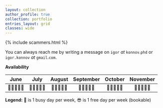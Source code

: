 ```yaml
---
layout: collection
author_profile: true
collection: portfolio
entries_layout: grid
classes: wide
---
```


{% include scammers.html %}

You can always reach me by writing a message on
`igor` *at* `konnov`.`phd` or
`igor.konnov` *at* `gmail`.`com`.

**Availability**

|  June       | July       | August      | September  | October    | November   |
|:-----------:|:----------:|:-----------:|:----------:|:----------:|:----------:|
| 🔨🔨🔨🔨🔨  | 🔨🔨🔨🔨😎 | 🔨🔨🔨🔨🔨  | 🔨🔨🔨🔨🔨 | 🔨🔨🔨🔨🔨 | 🔨🔨🔨🔨🔨 |

**Legend:** 🔨 is 1 busy day per week, 😎 is 1 free day per week (bookable)

<br>
<br>

